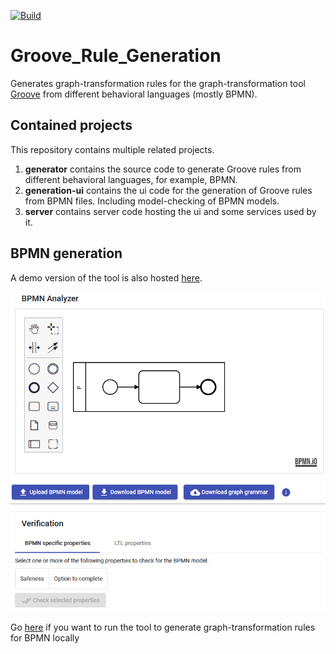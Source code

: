 [![Build](https://github.com/timKraeuter/Groove_Rule_Generation/actions/workflows/gradle.yml/badge.svg)](https://github.com/timKraeuter/Groove_Rule_Generation/actions/workflows/gradle.yml)

# Groove_Rule_Generation
Generates graph-transformation rules for the graph-transformation tool [Groove](https://groove.ewi.utwente.nl/about) from different behavioral languages (mostly BPMN).

## Contained projects
This repository contains multiple related projects.
1. **generator** contains the source code to generate Groove rules from different behavioral languages, for example, BPMN.
2. **generation-ui** contains the ui code for the generation of Groove rules from BPMN files. Including model-checking of BPMN models.
3. **server** contains server code hosting the ui and some services used by it.

## BPMN generation
A demo version of the tool is also hosted [here](https://bpmn-analyzer.herokuapp.com/).

[![Atomic property Unsafe implemented in Groove.](./documentation/impl.png)](https://bpmn-analyzer.herokuapp.com/)

Go [here](/server/README.md) if you want to run the tool to generate graph-transformation rules for BPMN locally
